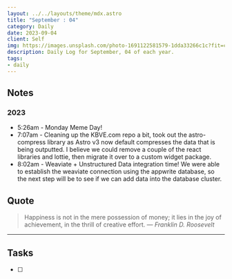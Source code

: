 ```yaml
---
layout: ../../layouts/theme/mdx.astro
title: "September : 04"
category: Daily
date: 2023-09-04
client: Self
img: https://images.unsplash.com/photo-1691122581579-1dda33266c1c?fit=crop&q=85&w=1400&h=700
description: Daily Log for September, 04 of each year.
tags:
- daily
---
```


## Notes
### 2023
- 5:26am - Monday Meme Day!
- 7:07am - Cleaning up the KBVE.com repo a bit, took out the astro-compress library as Astro v3 now default compresses the data that is being outputted. I believe we could remove a couple of the react libraries and lottie, then migrate it over to a custom widget package.
- 8:02am - Weaviate + Unstructured Data integration time! We were able to establish the weaviate connection using the appwrite database, so the next step will be to see if we can add data into the database cluster. 

## Quote

> Happiness is not in the mere possession of money; it lies in the joy of achievement, in the thrill of creative effort.
> — <cite>Franklin D. Roosevelt</cite>

---

## Tasks

- [ ]